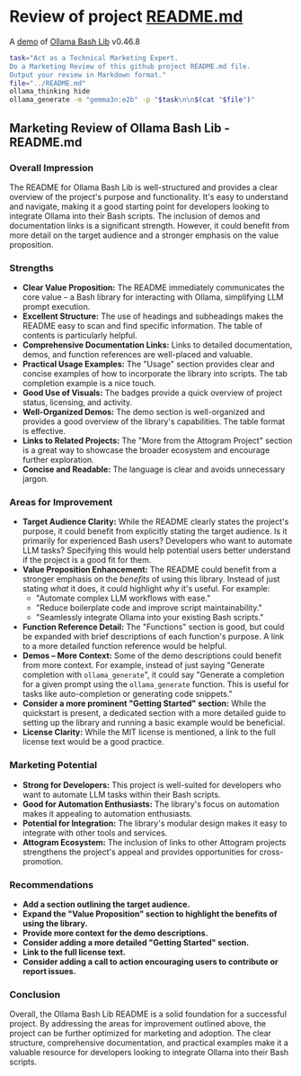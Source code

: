 # Review of project [README.md](../README.md)

A [demo](../README.md#demos) of [Ollama Bash Lib](https://github.com/attogram/ollama-bash-lib) v0.46.8


```bash
task="Act as a Technical Marketing Expert.
Do a Marketing Review of this github project README.md file.
Output your review in Markdown format."
file="../README.md"
ollama_thinking hide
ollama_generate -m "gemma3n:e2b" -p "$task\n\n$(cat "$file")"
```
## Marketing Review of Ollama Bash Lib - README.md

### Overall Impression

The README for Ollama Bash Lib is well-structured and provides a clear overview of the project's purpose and functionality. It's easy to understand and navigate, making it a good starting point for developers looking to integrate Ollama into their Bash scripts. The inclusion of demos and documentation links is a significant strength.  However, it could benefit from more detail on the target audience and a stronger emphasis on the value proposition.

### Strengths

*   **Clear Value Proposition:** The README immediately communicates the core value – a Bash library for interacting with Ollama, simplifying LLM prompt execution.
*   **Excellent Structure:** The use of headings and subheadings makes the README easy to scan and find specific information.  The table of contents is particularly helpful.
*   **Comprehensive Documentation Links:**  Links to detailed documentation, demos, and function references are well-placed and valuable.
*   **Practical Usage Examples:** The "Usage" section provides clear and concise examples of how to incorporate the library into scripts.  The tab completion example is a nice touch.
*   **Good Use of Visuals:**  The badges provide a quick overview of project status, licensing, and activity.
*   **Well-Organized Demos:** The demo section is well-organized and provides a good overview of the library's capabilities. The table format is effective.
*   **Links to Related Projects:**  The "More from the Attogram Project" section is a great way to showcase the broader ecosystem and encourage further exploration.
*   **Concise and Readable:** The language is clear and avoids unnecessary jargon.

### Areas for Improvement

*   **Target Audience Clarity:** While the README clearly states the project's purpose, it could benefit from explicitly stating the target audience. Is it primarily for experienced Bash users?  Developers who want to automate LLM tasks?  Specifying this would help potential users better understand if the project is a good fit for them.
*   **Value Proposition Enhancement:**  The README could benefit from a stronger emphasis on the *benefits* of using this library.  Instead of just stating *what* it does, it could highlight *why* it's useful. For example:
    *   "Automate complex LLM workflows with ease."
    *   "Reduce boilerplate code and improve script maintainability."
    *   "Seamlessly integrate Ollama into your existing Bash scripts."
*   **Function Reference Detail:** The "Functions" section is good, but could be expanded with brief descriptions of each function's purpose.  A link to a more detailed function reference would be helpful.
*   **Demos – More Context:** Some of the demo descriptions could benefit from more context.  For example, instead of just saying "Generate completion with `ollama_generate`", it could say "Generate a completion for a given prompt using the `ollama_generate` function.  This is useful for tasks like auto-completion or generating code snippets."
*   **Consider a more prominent "Getting Started" section:** While the quickstart is present, a dedicated section with a more detailed guide to setting up the library and running a basic example would be beneficial.
*   **License Clarity:** While the MIT license is mentioned, a link to the full license text would be a good practice.

### Marketing Potential

*   **Strong for Developers:** This project is well-suited for developers who want to automate LLM tasks within their Bash scripts.
*   **Good for Automation Enthusiasts:**  The library's focus on automation makes it appealing to automation enthusiasts.
*   **Potential for Integration:**  The library's modular design makes it easy to integrate with other tools and services.
*   **Attogram Ecosystem:**  The inclusion of links to other Attogram projects strengthens the project's appeal and provides opportunities for cross-promotion.

### Recommendations

*   **Add a section outlining the target audience.**
*   **Expand the "Value Proposition" section to highlight the benefits of using the library.**
*   **Provide more context for the demo descriptions.**
*   **Consider adding a more detailed "Getting Started" section.**
*   **Link to the full license text.**
*   **Consider adding a call to action encouraging users to contribute or report issues.**

### Conclusion

Overall, the Ollama Bash Lib README is a solid foundation for a successful project. By addressing the areas for improvement outlined above, the project can be further optimized for marketing and adoption. The clear structure, comprehensive documentation, and practical examples make it a valuable resource for developers looking to integrate Ollama into their Bash scripts.
